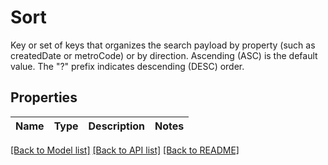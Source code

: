 # Sort

Key or set of keys that organizes the search payload by property (such as createdDate or metroCode) or by direction. Ascending (ASC) is the default value. The \"?\" prefix indicates descending (DESC) order.

## Properties

Name | Type | Description | Notes
------------ | ------------- | ------------- | -------------

[[Back to Model list]](../README.md#documentation-for-models) [[Back to API list]](../README.md#documentation-for-api-endpoints) [[Back to README]](../README.md)


